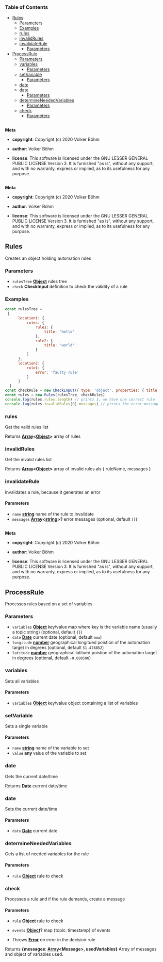 <!-- Generated by documentation.js. Update this documentation by updating the source code. -->

### Table of Contents

-   [Rules][1]
    -   [Parameters][2]
    -   [Examples][3]
    -   [rules][4]
    -   [invalidRules][5]
    -   [invalidateRule][6]
        -   [Parameters][7]
-   [ProcessRule][8]
    -   [Parameters][9]
    -   [variables][10]
        -   [Parameters][11]
    -   [setVariable][12]
        -   [Parameters][13]
    -   [date][14]
    -   [date][15]
        -   [Parameters][16]
    -   [determineNeededVariables][17]
        -   [Parameters][18]
    -   [check][19]
        -   [Parameters][20]

## 

**Meta**

-   **copyright**: Copyright (c) 2020 Volker Böhm

-   **author**: Volker Böhm
-   **license**: This software is licensed under the GNU LESSER GENERAL PUBLIC LICENSE Version 3. It is furnished
    "as is", without any support, and with no warranty, express or implied, as to its usefulness for
    any purpose.

## 

**Meta**

-   **copyright**: Copyright (c) 2020 Volker Böhm

-   **author**: Volker Böhm
-   **license**: This software is licensed under the GNU LESSER GENERAL PUBLIC LICENSE Version 3. It is furnished
    "as is", without any support, and with no warranty, express or implied, as to its usefulness for
    any purpose.

## Rules

Creates an object holding automation rules

### Parameters

-   `rulesTree` **[Object][21]** rules tree
-   `check` **CheckInput** definition to check the validity of a rule

### Examples

```javascript
const rulesTree =
 {
      location1: {
          rules: {
              rule1: {
                  title: 'hello'
              },
              rule2: {
                  title: 'world'
              }
          }
      },
      location2: {
          rule1: {
              error: 'faulty rule'
          }
      }
  }
const checkRule = new CheckInput({ type: 'object', properties: { title: { type: string } }, required: ['title'] })
const rules = new Rules(rulesTree, checkRules)
console.log(rules.rules.length) // prints 1, we have one correct rule
console.log(rules.invalidRules[0].messages) // prints the error messages for rule 'location2'
```

### rules

Get the valid rules list

Returns **[Array][22]&lt;[Object][21]>** array of rules

### invalidRules

Get the invalid rules list

Returns **[Array][22]&lt;[Object][21]>** array of invalid rules als { ruleName, messages }

### invalidateRule

Invalidates a rule, because it generates an error

#### Parameters

-   `name` **[string][23]** name of the rule to invalidate
-   `messages` **[Array][22]&lt;[string][23]>?** error messages (optional, default `[]`)

## 

**Meta**

-   **copyright**: Copyright (c) 2020 Volker Böhm

-   **author**: Volker Böhm
-   **license**: This software is licensed under the GNU LESSER GENERAL PUBLIC LICENSE Version 3. It is furnished
    "as is", without any support, and with no warranty, express or implied, as to its usefulness for
    any purpose.

## ProcessRule

Processes rules based on a set of variables

### Parameters

-   `variables` **[Object][21]** key/value map where key is the variable name (usually a topic string) (optional, default `{}`)
-   `date` **[Date][24]** current date (optional, default `now`)
-   `longitude` **[number][25]** geographical longitued poistion of the automation target in degrees (optional, default `51.476852`)
-   `latitude` **[number][25]** geographical latitued poistion of the automation target in degrees (optional, default `-0.000500`)

### variables

Sets all variables

#### Parameters

-   `variables` **[Object][21]** key/value object containing a list of variables

### setVariable

Sets a single variable

#### Parameters

-   `name` **[string][23]** name of the variable to set
-   `value` **any** value of the variable to set

### date

Gets the current date/time

Returns **[Date][24]** current date/time

### date

Sets the current date/time

#### Parameters

-   `date` **[Date][24]** current date

### determineNeededVariables

Gets a list of needed variables for the rule

#### Parameters

-   `rule` **[Object][21]** rule to check

### check

Processes a rule and if the rule demands, create a message

#### Parameters

-   `rule` **[Object][21]** rule to check
-   `events` **[Object][21]?** map {topic: timestamp} of events


-   Throws **[Error][26]** on error in the decision rule

Returns **{messages: [Array][22]&lt;Message>, usedVariables}** Array of messages and object of variables used.

[1]: #rules

[2]: #parameters

[3]: #examples

[4]: #rules-1

[5]: #invalidrules

[6]: #invalidaterule

[7]: #parameters-1

[8]: #processrule

[9]: #parameters-2

[10]: #variables

[11]: #parameters-3

[12]: #setvariable

[13]: #parameters-4

[14]: #date

[15]: #date-1

[16]: #parameters-5

[17]: #determineneededvariables

[18]: #parameters-6

[19]: #check

[20]: #parameters-7

[21]: https://developer.mozilla.org/docs/Web/JavaScript/Reference/Global_Objects/Object

[22]: https://developer.mozilla.org/docs/Web/JavaScript/Reference/Global_Objects/Array

[23]: https://developer.mozilla.org/docs/Web/JavaScript/Reference/Global_Objects/String

[24]: https://developer.mozilla.org/docs/Web/JavaScript/Reference/Global_Objects/Date

[25]: https://developer.mozilla.org/docs/Web/JavaScript/Reference/Global_Objects/Number

[26]: https://developer.mozilla.org/docs/Web/JavaScript/Reference/Global_Objects/Error
